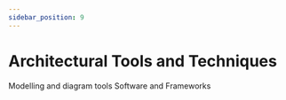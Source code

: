 ```yaml
---
sidebar_position: 9
---
```


# Architectural Tools and Techniques
Modelling and diagram tools
Software and Frameworks